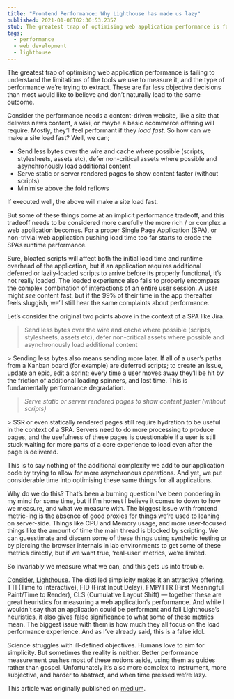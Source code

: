 ```yaml
---
title: "Frontend Performance: Why Lighthouse has made us lazy"
published: 2021-01-06T02:30:53.235Z
stub: The greatest trap of optimising web application performance is failing to understand the limitations of the tools we use to measure it, and the type of performance we’re trying to extract.
tags:
  - performance
  - web development
  - lighthouse
---
```


The greatest trap of optimising web application performance is failing to understand the limitations of the tools we use to measure it, and the type of performance we’re trying to extract. These are far less objective decisions than most would like to believe and don’t naturally lead to the same outcome.

Consider the performance needs a content-driven website, like a site that delivers news content, a wiki, or maybe a basic ecommerce offering will require. Mostly, they’ll feel performant if they *load fast*. So how can we make a site load fast? Well, we can;

* Send less bytes over the wire and cache where possible (scripts, stylesheets, assets etc), defer non-critical assets where possible and asynchronously load additional content
* Serve static or server rendered pages to show content faster (without scripts)
* Minimise above the fold reflows

If executed well, the above will make a site load fast.

But some of these things come at an implicit performance tradeoff, and this tradeoff needs to be considered more carefully the more rich / or complex a web application becomes. For a proper Single Page Application (SPA), or non-trivial web application pushing load time too far starts to erode the SPA’s runtime performance.

Sure, bloated scripts will affect both the initial load time and runtime overhead of the application, but if an application requires additional deferred or lazily-loaded scripts to arrive before its properly functional, it’s not really loaded. The loaded experience also fails to properly encompass the complex combination of interactions of an entire user session. A user might *see* content fast, but if the 99% of their time in the app thereafter feels sluggish, we’ll still hear the same complaints about performance.

Let’s consider the original two points above in the context of a SPA like Jira.

> Send less bytes over the wire and cache where possible (scripts, stylesheets, assets etc), defer non-critical assets where possible and asynchronously load additional content

\> Sending less bytes also means sending more later. If all of a user’s paths from a Kanban board (for example) are deferred scripts; to create an issue, update an epic, edit a sprint; every time a user moves away they’ll be hit by the friction of additional loading spinners, and lost time. This is fundamentally performance degradation.

> *Serve static or server rendered pages to show content faster (without scripts)*

\> SSR or even statically rendered pages still require hydration to be useful in the context of a SPA. Servers need to do more processing to produce pages, and the usefulness of these pages is questionable if a user is still stuck waiting for more parts of a core experience to load even after the page is delivered.

This is to say nothing of the additional complexity we add to our application code by trying to allow for more asynchronous operations. And yet, we put considerable time into optimising these same things for all applications.

Why do we do this? That’s been a burning question I’ve been pondering in my mind for some time, but if I’m honest I believe it comes to down to how we measure, and what we measure with. The biggest issue with frontend metric-ing is the absence of good proxies for things we’re used to leaning on server-side. Things like CPU and Memory usage, and more user-focused things like the amount of time the main thread is blocked by scripting. We can guesstimate and discern some of these things using synthetic testing or by piercing the browser internals in lab environments to get some of these metrics directly, but if we want true, ‘real-user’ metrics, we’re limited.

So invariably we measure what we can, and this gets us into trouble.

[Consider, Lighthouse](https://developer.chrome.com/docs/lighthouse/overview/). The distilled simplicity makes it an attractive offering. TTI (Time to Interactive), FID (First Input Delay), FMP/TTR (First Meaningful Paint/Time to Render), CLS (Cumulative Layout Shift) — together these are great heuristics for measuring a web application’s performance. And while I wouldn’t say that an application could be performant and fail Lighthouse’s heuristics, it also gives false significance to what some of these metrics mean. The biggest issue with them is how much they all focus on the load performance experience. And as I’ve already said, this is a false idol.

Science struggles with ill-defined objectives. Humans love to aim for simplicity. But sometimes the reality is neither. Better performance measurement pushes most of these notions aside, using them as guides rather than gospel. Unfortunately it’s also more complex to instrument, more subjective, and harder to abstract, and when time pressed we’re lazy.

This article was originally published on [medium](https://al-hinds.medium.com/frontend-performance-why-lighthouse-has-made-us-lazy-b7a1247db7cb).
